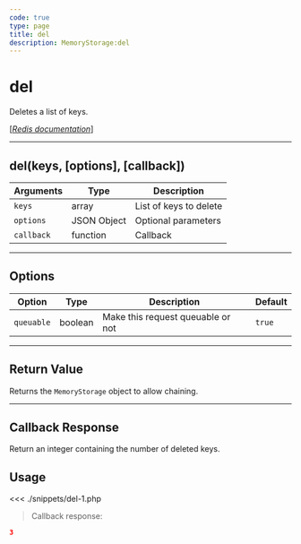 ```yaml
---
code: true
type: page
title: del
description: MemoryStorage:del
---
```


# del

Deletes a list of keys.

[[_Redis documentation_]](https://redis.io/commands/del)

---

## del(keys, [options], [callback])

| Arguments  | Type        | Description            |
| ---------- | ----------- | ---------------------- |
| `keys`     | array       | List of keys to delete |
| `options`  | JSON Object | Optional parameters    |
| `callback` | function    | Callback               |

---

## Options

| Option     | Type    | Description                       | Default |
| ---------- | ------- | --------------------------------- | ------- |
| `queuable` | boolean | Make this request queuable or not | `true`  |

---

## Return Value

Returns the `MemoryStorage` object to allow chaining.

---

## Callback Response

Return an integer containing the number of deleted keys.

## Usage

<<< ./snippets/del-1.php

> Callback response:

```json
3
```
